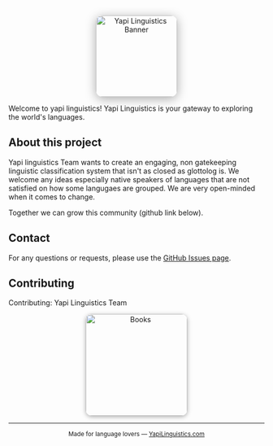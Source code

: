 <p align="center">
  <img src="https://www.thetreecareguide.com/wp-content/uploads/tree-guide-and-tree-care-tips1-1024x329.jpg" alt="Yapi Linguistics Banner" height="160" style="border-radius: 13px; box-shadow: 0 4px 20px #aaa;">
</p>


Welcome to yapi linguistics!
Yapi Linguistics is your gateway to exploring the world's languages.


## About this project

Yapi linguistics Team wants to create an engaging, non gatekeeping linguistic classification system that isn't as closed as glottolog is. We welcome any ideas especially native speakers of languages that are not satisfied on how some langugaes are grouped. We are very open-minded when it comes to change.

Together we can grow this community (github link below). 


## Contact

For any questions or requests, please use the [GitHub Issues page](https://github.com/teydrin/YapiLinguistics/issues).

## Contributing

Contributing: Yapi Linguistics Team

<p align="center">
  <img src="https://www.publishcentral.com.au/wp-content/uploads/2023/05/book-pile-of-must-read-books-scaled1.jpeg" alt="Books" width="200" style="border-radius: 12px;box-shadow:0 2px 8px #aaa;">
</p>

---

<div align="center">
  <sub>
    Made for language lovers — <a href="https://yapilinguistics.com">YapiLinguistics.com</a>
  </sub>
</div>


